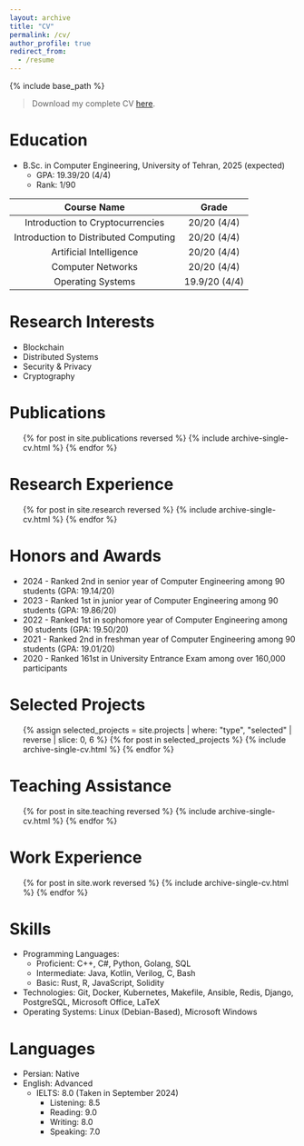 ```yaml
---
layout: archive
title: "CV"
permalink: /cv/
author_profile: true
redirect_from:
  - /resume
---
```


{% include base_path %}

> Download my complete CV [here](/files/CV.pdf).

Education
======

* B.Sc. in Computer Engineering, University of Tehran, 2025 (expected)
  * GPA: 19.39/20 (4/4)
  * Rank: 1/90

|              Course Name              |      Grade     |
|:-------------------------------------:|:--------------:|
|    Introduction to Cryptocurrencies   |   20/20 (4/4)  |
| Introduction to Distributed Computing |   20/20 (4/4)  |
|         Artificial Intelligence       |   20/20 (4/4)  |
|           Computer Networks           |   20/20 (4/4)  |
|           Operating Systems           |  19.9/20 (4/4) |

Research Interests
======

* Blockchain
* Distributed Systems
* Security & Privacy
* Cryptography

Publications
======
  <ul>{% for post in site.publications reversed %}
    {% include archive-single-cv.html %}
  {% endfor %}</ul>

Research Experience
======

  <ul>{% for post in site.research reversed %}
    {% include archive-single-cv.html %}
  {% endfor %}</ul>

Honors and Awards
======

* 2024 - Ranked 2nd in senior year of Computer Engineering among 90 students (GPA: 19.14/20)
* 2023 - Ranked 1st in junior year of Computer Engineering among 90 students (GPA: 19.86/20)
* 2022 - Ranked 1st in sophomore year of Computer Engineering among 90 students (GPA: 19.50/20)
* 2021 - Ranked 2nd in freshman year of Computer Engineering among 90 students (GPA: 19.01/20)
* 2020 - Ranked 161st in University Entrance Exam among over 160,000 participants

Selected Projects
======

  <ul>
  {% assign selected_projects = site.projects | where: "type", "selected" | reverse | slice: 0, 6 %}
  {% for post in selected_projects %}
    {% include archive-single-cv.html %}
  {% endfor %}
  </ul>

Teaching Assistance
======

  <ul>{% for post in site.teaching reversed %}
    {% include archive-single-cv.html %}
  {% endfor %}</ul>

Work Experience
======

  <ul>{% for post in site.work reversed %}
    {% include archive-single-cv.html %}
  {% endfor %}</ul>

Skills
======

* Programming Languages:
  * Proficient: C++, C#, Python, Golang, SQL
  * Intermediate: Java, Kotlin, Verilog, C, Bash
  * Basic: Rust, R, JavaScript, Solidity
* Technologies: Git, Docker, Kubernetes, Makefile, Ansible, Redis, Django, PostgreSQL, Microsoft Office, LaTeX
* Operating Systems: Linux (Debian-Based), Microsoft Windows

Languages
======

* Persian: Native
* English: Advanced
  * IELTS: 8.0 (Taken in September 2024)
    * Listening: 8.5
    * Reading: 9.0
    * Writing: 8.0
    * Speaking: 7.0

<!-- Talks
======
  <ul>{% for post in site.talks reversed %}
    {% include archive-single-talk-cv.html  %}
  {% endfor %}</ul> -->
